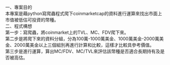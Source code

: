 # 
一、專案目的  
本專案是藉python寫爬蟲程式爬下coinmarketcap的資料進行運算來找出市面上市值被低估可投資的幣種。  
二、程式構想  
第一步：寫爬蟲，將coinmarket上的TVL、MC、FDV爬下來。  
第二步是將爬下來的資料分組，分為100萬-1000萬美金、1000萬美金-2000萬美金、2000萬美金以上三個組別再進行計算和比較，這樣才比較具參考價值。  
第三步是進行運算，算出MC/FDV、MC/TVL來評估該幣種是否適合長期持有及是否被高估。  
